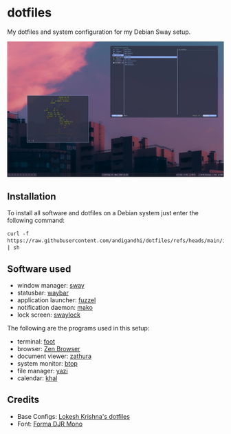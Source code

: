# dotfiles
My dotfiles and system configuration for my Debian Sway setup.

![Screenshot](.images/screenshot.jpeg)

## Installation

To install all software and dotfiles on a Debian system just enter the following command:
```
curl -f https://raw.githubusercontent.com/andigandhi/dotfiles/refs/heads/main/install.sh | sh
```

## Software used
- window manager: [sway](https://swaywm.org/)
- statusbar: [waybar](https://github.com/Alexays/Waybar)
- application launcher: [fuzzel](https://codeberg.org/dnkl/fuzzel)
- notification daemon: [mako](https://github.com/emersion/mako)
- lock screen: [swaylock](https://github.com/swaywm/swaylock)

The following are the programs used in this setup:
- terminal: [foot](https://codeberg.org/dnkl/foot)
- browser: [Zen Browser](https://zen-browser.app/)
- document viewer: [zathura](https://pwmt.org/projects/zathura/)
- system monitor: [btop](https://github.com/aristocratos/btop)
- file manager: [yazi](https://github.com/sxyazi/yazi)
- calendar: [khal](https://github.com/pimutils/khal)

## Credits
- Base Configs: [Lokesh Krishna's dotfiles](https://github.com/lokesh-krishna/dotfiles)
- Font: [Forma DJR Mono](https://djr.com/forma-mono)

